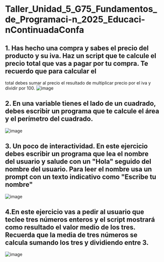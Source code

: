 # Taller_Unidad_5_G75_Fundamentos_de_Programaci-n_2025_Educaci-nContinuadaConfa
## 1. Has hecho una compra y sabes el precio del producto y su iva. Haz un script que te calcule el precio total que vas a pagar por tu compra. Te recuerdo que para calcular el
total debes sumar al precio el resultado de multiplicar precio por el iva y dividir por 100.
![image](https://github.com/user-attachments/assets/23bffa3a-e281-4f0f-8b25-b35319400512)

## 2. En una variable tienes el lado de un cuadrado, debes escribir un programa que te calcule el área y el perímetro del cuadrado.
![image](https://github.com/user-attachments/assets/dab62527-f0ab-44a8-8697-c541f410d4fb)

## 3. Un poco de interactividad. En este ejercicio debes escribir un programa que lea el nombre del usuario y salude con un "Hola" seguido del nombre del usuario. Para leer el nombre usa un prompt con un texto indicativo como "Escribe tu nombre"
![image](https://github.com/user-attachments/assets/6b45de8b-9161-4040-af8e-6b7ef4580668)

## 4.En este ejercicio vas a pedir al usuario que teclee tres números enteros y el script mostrará como resultado el valor medio de los tres. Recuerda que la media de tres números se calcula sumando los tres y dividiendo entre 3.
![image](https://github.com/user-attachments/assets/6b6afa3e-7d6c-4d3c-8421-723915228c3b)




